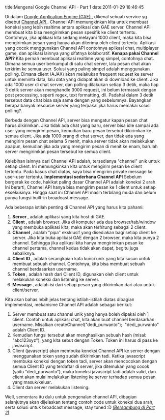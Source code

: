 title:Mengenal Google Channel API - Part 1
date:2011-01-29 18:46:45

Di dalam
<a href="http://code.google.com/appengine/">
 Google Application Engine (GAE)
</a>
, dikenal sebuah service yg disebut
<a href="http://code.google.com/appengine/docs/python/channel/overview.html">
 Channel API
</a>
. Channel API memungkinkan kita untuk membuat koneksi yang lebih realtime antara aplikasi dan GAE server. Channel API membuat kita bisa mengirimkan pesan spesifik ke client tertentu. Contohnya, jika aplikasi kita sedang melayani 1000 client, maka kita bisa mengirimkan pesan yang hanya akan diterima oleh client tertentu. Aplikasi yang cocok menggunakan Channel API contohnya aplikasi chat, multiplayer game, dan aplikasi lainnya yang sifatnya kolaboratif.
<strong>
 Kenapa pakai Channel API?
</strong>
Kita pernah membuat aplikasi realtime yang simpel, contohnya chat. Dimana semua user berkumpul di satu chat server, lalu pesan chat akan terkirim ke semua user. Solusi yang paling simpel adalah menggunakan polling. Dimana client (AJAX) akan melakukan frequent request ke server untuk meminta data, lalu data yang didapat akan di download ke client. Jika ada 1000 user di chat server, dan polling dilakukan setiap 3 detik, maka tiap 3 detik server akan menghandle 3000 request, ini belum termasuk dengan post processing, seperti regex, text formatting, dll. Padahal dalam 3 detik tersebut data chat bisa saja sama dengan yang sebelumnya. Bayangkan berapa banyak resource server yang terpakai jika harus memakai solusi polling?.
<!--more-->
Berbeda dengan Channel API, server bisa mengatur kapan pesan chat harus dikirimkan. Jika tidak ada chat yang baru, server bisa idle sampai ada user yang mengirim pesan, kemudian baru pesan tersebut dikirimkan ke semua client. Jika ada 1000 orang di chat server, dan tidak ada yang mengirim pesan chat selama 5 menit, maka server tidak akan melakkukan apapun, kemudian jika ada yang mengirim pesan di menit ke enam, barulah server mengirimkan pesan tersebut ke semua client.

Kelebihan lainnya dari Channel API adalah, tersedianya "channel" unik untuk setiap client. Ini memungkinkan kita untuk mengirim pesan ke client tertentu. Pada kasus chat diatas, saya bisa mengirim private message ke user-user tertentu.
<strong>
 Implementasi sederhana Channel API
</strong>
Sebelum bergerak ke code, hakikat paling dasar Channel API adalah koneksi 2 arah. Ini berarti, Channel API hanya bisa mengirim pesan ke 1 client untuk setiap eksekusinya. Hingga saat ini Channel API masih terbilang muda dan belum punya fungsi built-in broadcast message.

Ada beberapa istilah penting di Channel API yang harus kita pahami:
<ol>
 <li>
  <strong>
   Server
  </strong>
  , adalah aplikasi yang kita host di GAE.
 </li>
 <li>
  <strong>
   Client
  </strong>
  , adalah browser. Jika di komputer ada dua browser/tab/window yang membuka aplikasi kita, maka akan terhitung sebagai 2 client.
 </li>
 <li>
  <strong>
   Channel
  </strong>
  , adalah "pipa" eksklusif yang disediakan bagi setiap client ke server. Jika kita buka aplikasi GAE dengan 2 browser, maka kita punya 2 channel. Sehingga jika aplikasi kita hanya mengirimkan pesan ke channel pertama, channel kedua tidak akan dapat, begitu juga sebaliknya.
 </li>
 <li>
  <strong>
   Client ID
  </strong>
  , adalah serangkaian kata kunci unik yang kita susun untuk membuat sebuah channel. Contohnya, kita bisa membuat sebuah channel berdasarkan username.
 </li>
 <li>
  <strong>
   Token
  </strong>
  , adalah hash dari Client ID, digunakan oleh client untuk melakukan koneksi dan listening ke server.
 </li>
 <li>
  <strong>
   Message
  </strong>
  , adalah isi dari setiap pesan yang dikirimkan dari atau untuk client/server.
 </li>
</ol>
Kita akan bahas lebih jelas tentang istilah-istilah diatas dibagian implementasi, mekanisme Channel API adalah sebagai berikut:
<ol>
 <li>
  Server membuat satu channel unik yang hanya boleh dipakai oleh 1 client. Contoh untuk aplikasi chat, kita akan buat channel berdasarkan username. Misalkan createChannel("dedi_purwanto");. "dedi_purwanto" adalah Client ID.
 </li>
 <li>
  Kemudian fungsi tersebut akan menghasilkan sebuah hash (misal: "abc123xyz"), yang kita sebut dengan Token. Token ini harus di pass ke javascript.
 </li>
 <li>
  Client (javascript) akan membuka koneksi Channel API ke server dengan menggunakan token yang sudah dikirimkan tadi. Ketika javascript membuka koneksi dengan token tadi, server akan mencocokan dengan semua Client ID yang terdaftar di server, jika ditemukan yang cocok (yaitu "dedi_purwanto"), maka koneksi javascript tadi adalah valid, dan client akan mulai melakukan listening ke server terhadap semua pesan yang masuk/keluar.
 </li>
 <li>
  Client dan server melakukan listening.
 </li>
</ol>
Well, sementara itu dulu untuk pengenalan channel API, dibagian selanjutnya akan dijelaskan tentang contoh code untuk koneksi dua arah, serta solusi untuk broadcast message, stay tuned :D
<a href="http://kecebongsoft.wordpress.com/2011/01/30/mengenal-google-channel-api-part-2">
 <em>
  (Bersambung di Part 2)
 </em>
</a>